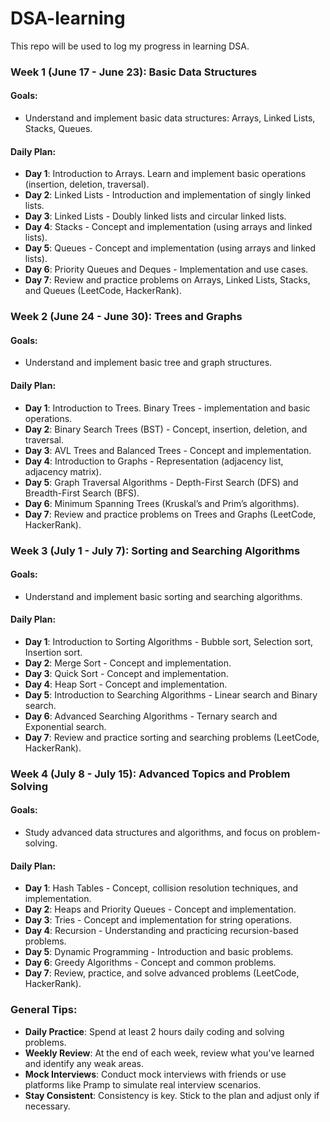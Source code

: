 # DSA-learning

This repo will be used to log my progress in learning DSA.

### Week 1 (June 17 - June 23): Basic Data Structures

#### Goals:

- Understand and implement basic data structures: Arrays, Linked Lists, Stacks, Queues.

#### Daily Plan:

- **Day 1**: Introduction to Arrays. Learn and implement basic operations (insertion, deletion, traversal).
- **Day 2**: Linked Lists - Introduction and implementation of singly linked lists.
- **Day 3**: Linked Lists - Doubly linked lists and circular linked lists.
- **Day 4**: Stacks - Concept and implementation (using arrays and linked lists).
- **Day 5**: Queues - Concept and implementation (using arrays and linked lists).
- **Day 6**: Priority Queues and Deques - Implementation and use cases.
- **Day 7**: Review and practice problems on Arrays, Linked Lists, Stacks, and Queues (LeetCode, HackerRank).

### Week 2 (June 24 - June 30): Trees and Graphs

#### Goals:

- Understand and implement basic tree and graph structures.

#### Daily Plan:

- **Day 1**: Introduction to Trees. Binary Trees - implementation and basic operations.
- **Day 2**: Binary Search Trees (BST) - Concept, insertion, deletion, and traversal.
- **Day 3**: AVL Trees and Balanced Trees - Concept and implementation.
- **Day 4**: Introduction to Graphs - Representation (adjacency list, adjacency matrix).
- **Day 5**: Graph Traversal Algorithms - Depth-First Search (DFS) and Breadth-First Search (BFS).
- **Day 6**: Minimum Spanning Trees (Kruskal’s and Prim’s algorithms).
- **Day 7**: Review and practice problems on Trees and Graphs (LeetCode, HackerRank).

### Week 3 (July 1 - July 7): Sorting and Searching Algorithms

#### Goals:

- Understand and implement basic sorting and searching algorithms.

#### Daily Plan:

- **Day 1**: Introduction to Sorting Algorithms - Bubble sort, Selection sort, Insertion sort.
- **Day 2**: Merge Sort - Concept and implementation.
- **Day 3**: Quick Sort - Concept and implementation.
- **Day 4**: Heap Sort - Concept and implementation.
- **Day 5**: Introduction to Searching Algorithms - Linear search and Binary search.
- **Day 6**: Advanced Searching Algorithms - Ternary search and Exponential search.
- **Day 7**: Review and practice sorting and searching problems (LeetCode, HackerRank).

### Week 4 (July 8 - July 15): Advanced Topics and Problem Solving

#### Goals:

- Study advanced data structures and algorithms, and focus on problem-solving.

#### Daily Plan:

- **Day 1**: Hash Tables - Concept, collision resolution techniques, and implementation.
- **Day 2**: Heaps and Priority Queues - Concept and implementation.
- **Day 3**: Tries - Concept and implementation for string operations.
- **Day 4**: Recursion - Understanding and practicing recursion-based problems.
- **Day 5**: Dynamic Programming - Introduction and basic problems.
- **Day 6**: Greedy Algorithms - Concept and common problems.
- **Day 7**: Review, practice, and solve advanced problems (LeetCode, HackerRank).

### General Tips:

- **Daily Practice**: Spend at least 2 hours daily coding and solving problems.
- **Weekly Review**: At the end of each week, review what you've learned and identify any weak areas.
- **Mock Interviews**: Conduct mock interviews with friends or use platforms like Pramp to simulate real interview scenarios.
- **Stay Consistent**: Consistency is key. Stick to the plan and adjust only if necessary.
